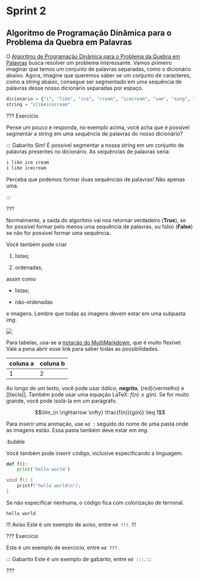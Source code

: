 Sprint 2
======

Algoritmo de Programação Dinâmica para o Problema da Quebra em Palavras
---------

O [Algoritmo de Programação Dinâmica para o Problema da Quebra em Palavras](https://www.geeksforgeeks.org/word-break-problem-dp-32/) busca resolver um problema interessante. Vamos primeiro imaginar que temos um 
conjunto de palavras separadas, como o dicionário abaixo. Agora, imagine que queremos saber se um conjunto de 
caracteres, como a string abaixo, consegue ser segmentado em uma sequência de palavras desse nosso dicionário separadas por espaço. 

``` py
dicionario = {"i", "like", "ice", "cream", "icecream", "sam", "sung", "samsung"}
string = "ilikeicecream"
```

??? Exercício

Pense um pouco e responda, no exemplo acima, você acha que é possível segmentar a string em uma sequência 
de palavras do nosso dicionário?

::: Gabarito
Sim! É possível segmentar a nossa string em um conjunto de palavras presentes no dicionário. As sequências de palavras seria:
``` py 
i like ice cream
i like icecream
```

Perceba que podemos formar duas sequências de palavras! Não apenas uma.

:::

???

Normalmente, a saída do algoritmo vai nos retornar verdadeiro (**True**), se for possível formar pelo menos uma sequência de palavras, ou falso (**False**) se não for possível formar uma sequência.

Você também pode criar

1. listas;

2. ordenadas,

assim como

* listas;

* não-ordenadas

e imagens. Lembre que todas as imagens devem estar em uma subpasta *img*.

![](logo.png)

Para tabelas, usa-se a [notação do
MultiMarkdown](https://fletcher.github.io/MultiMarkdown-6/syntax/tables.html),
que é muito flexível. Vale a pena abrir esse link para saber todas as
possibilidades.

| coluna a | coluna b |
|----------|----------|
| 1        | 2        |

Ao longo de um texto, você pode usar *itálico*, **negrito**, {red}(vermelho) e
[[tecla]]. Também pode usar uma equação LaTeX: $f(n) \leq g(n)$. Se for muito
grande, você pode isolá-la em um parágrafo.

$$\lim_{n \rightarrow \infty} \frac{f(n)}{g(n)} \leq 1$$

Para inserir uma animação, use `md :` seguido do nome de uma pasta onde as
imagens estão. Essa pasta também deve estar em *img*.

:bubble

Você também pode inserir código, inclusive especificando a linguagem.

``` py
def f():
    print('hello world')
```

``` c
void f() {
    printf("hello world\n");
}
```

Se não especificar nenhuma, o código fica com colorização de terminal.

```
hello world
```


!!! Aviso
Este é um exemplo de aviso, entre `md !!!`.
!!!


??? Exercício

Este é um exemplo de exercício, entre `md ???`.

::: Gabarito
Este é um exemplo de gabarito, entre `md :::`.
:::

???

